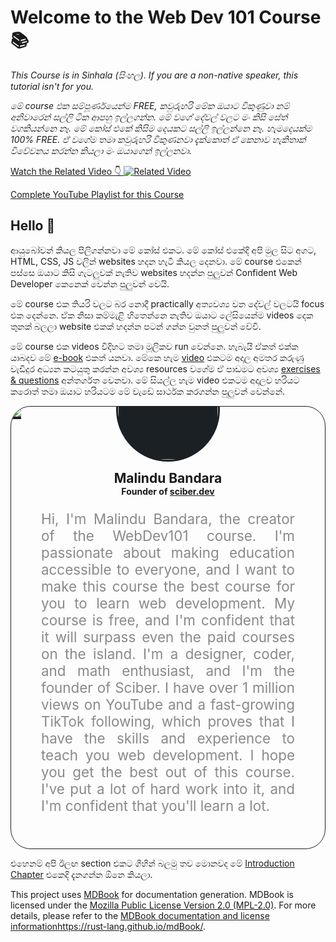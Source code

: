# Welcome to the Web Dev 101 Course 📚

*This Course is in Sinhala (සිංහල). If you are a non-native speaker, this tutorial isn't for you.*

*මේ course එක සම්පූර්ණයෙන්ම FREE, කවුරුහරි මේක ඔයාට විකුණුවා නම් අනිවාරෙන් සල්ලි ටික ආපහු ඉල්ලගන්න. මේ වගේ දේවල් වලට මං කිසි සේත් වගකියන්නෙ නෑ. මේ කෝස් එකේ කිසිම දෙයකට සල්ලි ඉල්ලන්නෙ නෑ. හැමදෙයක්ම 100% FREE. ඒ වගේම තමා කවුරුහරි විකුණනවා දැක්කොත් ඒ කෙනාව හැකිතාක් විවේචනය කරන්න කියලා මං ඔයාගෙන් ඉල්ලනවා.*

[Watch the Related Video 👇 ![Related Video](https://i3.ytimg.com/vi/DI41YuUqQCE/maxresdefault.jpg)](https://www.youtube.com/watch?v=DI41YuUqQCE)



[Complete YouTube Playlist for this Course](https://www.youtube.com/playlist?list=PLPakpWqrbWwxN42PUqe3yhJFpJios5bxE)

## Hello 👋

ආයුබෝවන් කියල පිලිගන්නවා මේ කෝස් එකට. මේ කෝස් එකේදි අපි මුල සිට අගට, HTML, CSS, JS වලින් websites හදන හැටි කියල දෙනවා. මේ course එකෙන් පස්සෙ ඔයාට කිසි ගැටලුවක් නැතිව websites හදන්න පුලුවන් Confident Web Developer කෙනෙක් වෙන්න පුලුවන් වෙයි.

මේ course එක තියරි වලට බර නොදී practically අත්‍යවශ්‍ය වන දේවල් වලටයි focus එක දෙන්නෙ. ඒක නිසා කම්මැළි හිතෙන්නෙ නැතිව ඔයාට ලේසියෙන්ම videos දෙක තුනක් බලලා website එකක් හදන්න පටන් ගන්න වුනත් පුලුවන් වේවි.

මේ course එක videos විදිහට තමා මූලිකව run වෙන්නෙ. හැබැයි ඒකත් එක්ක යාබදව මේ [e-book](how-to-use-book.md) එකත් යනවා. මේකෙ හැම [video](how-to-use-videos.md) එකටම අදාල අමතර කරුණු වැඩිදුර අධ්‍යන කටයුතු කරන්න අවශ්‍ය resources වගේම ඒ පාඩමට අවශ්‍ය [exercises & questions](exercises.md) අන්තර්ගත වෙනවා. මේ සියල්ල හැම video එකටම අදාලව හරියට කරොත් තමා ඔයාට හරියටම මේ වැඩේ සාර්ථක කරගන්න පුලුවන් වෙන්නේ.

<div style="  overflow: hidden;
padding:0 0  2rem 0;
                border-radius:2rem;
        border:1px solid #1B2025; 
        margin:0;">
<img src="https://thisismalindu.com/webdev101/cover.png" style="border-bottom:4px solid #1B2025;">
<div style="
display:flex;
flex-direction:column;
        align-items:center;
        justify-content:center;margin:0; text-align:center;">
<p><a href="https://thisismalindu.com/ig" target="_blank"><img style=" background-color:#1B2025;
border:3px solid #1B2025; cursor:pointer; 
        border-radius:50%;
        width:10rem;margin:0; margin-top:-7rem;" src="https://thisismalindu.com/webdev101/dp.jpg" alt="Malindu Bandara Portrait"></a></p>
<div style="padding:0;
        display:flex;
        flex-direction:column;
        gap:0;margin:0;">
<h2 style="margin:0; ">Malindu Bandara</h2>
<h4 style="margin:0; opacity:0.1 font-weight:normal;">Founder of <a href="https://sciber.dev/yt" target="_blank">sciber.dev</a></h4>
</div>
</div>
<p style="padding:0 3rem; opacity:0.5; font-size:1.4rem; text-align:justify;">
Hi, I'm Malindu Bandara, the creator of the WebDev101 course. I'm passionate about making education
accessible to everyone, and I want to make this course the best course for you to learn web development. My
course is free, and I'm confident that it will surpass even the paid courses on the island.
I'm a designer, coder, and math enthusiast, and I'm the founder of Sciber. I have over 1 million views on
YouTube and a fast-growing TikTok following, which proves that I have the skills and experience to teach you
web development.
I hope you get the best out of this course. I've put a lot of hard work into it, and I'm confident that
you'll learn a lot.

</p>
</div>

එහෙනම් අපි ඊලඟ section එකට ගිහින් බලමු තව මොනවද මේ [Introduction Chapter](readme.md) එකෙදි දැනගන්න ඕනෙ කියලා.

This project uses [MDBook](https://github.com/rust-lang/mdBook) for documentation generation. MDBook is licensed under the [Mozilla Public License Version 2.0 (MPL-2.0)](https://www.mozilla.org/en-US/MPL/2.0/). For more details, please refer to the [MDBook documentation and license information](https://rust-lang.github.io/mdBook/)https://rust-lang.github.io/mdBook/.
